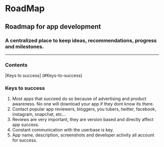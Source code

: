 # RoadMap
Roadmap for app development  
---  
### A centralized place to keep ideas, recommendations, progress and milestones.  
---  
### Contents  
  [Keys to success] (#Keys-to-success)  
    
      
        
        
        
        
        
        
        
        
        
        
        
        
        
### Keys to success
1.  Most apps that succeed do so because of advertising and product awareness. No one will download your app if they dont know its there.
2.  Contact popular app reviewers, bloggers, you tubers, twitter, facebook, instagram, snapchat, etc...  
3.  Reviews are very important, they are version based and directly affect app success.  
4.  Constant communication with the userbase is key.  
5.  App name, description, screenshots and developer activity all account for success.  


